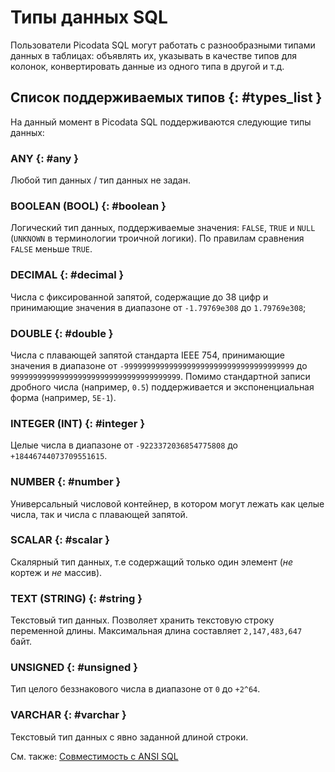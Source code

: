 # Типы данных SQL

Пользователи Picodata SQL могут работать с разнообразными типами данных
в таблицах: объявлять их, указывать в качестве типов для колонок,
конвертировать данные из одного типа в другой и т.д.

## Список поддерживаемых типов {: #types_list }

На данный момент в Picodata SQL поддерживаются следующие типы
данных:

### ANY {: #any }

Любой тип данных / тип данных не задан.

### BOOLEAN (BOOL) {: #boolean }

Логический тип данных, поддерживаемые значения:
`FALSE`, `TRUE` и `NULL` (`UNKNOWN` в терминологии троичной логики).
По правилам сравнения `FALSE` меньше `TRUE`.

### DECIMAL {: #decimal }

Числа с фиксированной запятой, содержащие до 38 цифр и принимающие значения в диапазоне
от `-1.79769e308` до `1.79769e308`;

### DOUBLE {: #double }

Числа с плавающей запятой стандарта IEEE 754, принимающие значения в диапазоне от
`-99999999999999999999999999999999999999` до `99999999999999999999999999999999999999`.
Помимо стандартной записи дробного числа (например, `0.5`) поддерживается и
экспоненциальная форма (например, `5E-1`).

### INTEGER (INT) {: #integer }

Целые числа в диапазоне от `-9223372036854775808` до `+18446744073709551615`.

### NUMBER {: #number }

Универсальный числовой контейнер, в котором могут лежать как целые числа, так и числа
с плавающей запятой.

### SCALAR {: #scalar }

Скалярный тип данных, т.е содержащий только один элемент (_не_ кортеж и _не_ массив).

### TEXT (STRING) {: #string }

Текстовый тип данных. Позволяет хранить текстовую строку переменной длины. Максимальная
длина составляет `2,147,483,647` байт.

### UNSIGNED {: #unsigned }

Тип целого беззнакового числа в диапазоне от `0` до `+2^64`.

### VARCHAR {: #varchar }

Текстовый тип данных с явно заданной длиной строки.

См. также: [Совместимость с ANSI SQL](ansi_sql.md)
